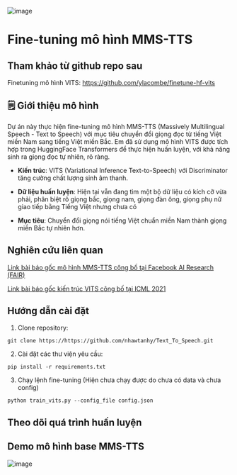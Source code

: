 ![image](https://github.com/user-attachments/assets/7b09563c-37b4-4d13-93fb-d1a7d3ed8007)
# Fine-tuning mô hình MMS-TTS

## Tham khảo từ github repo sau

Finetuning mô hình VITS: https://github.com/ylacombe/finetune-hf-vits


## 🗒️ Giới thiệu mô hình
Dự án này thực hiện fine-tuning mô hình MMS-TTS (Massively Multilingual Speech - Text to Speech) với mục tiêu chuyển đổi giọng đọc từ tiếng Việt miền Nam sang tiếng Việt miền Bắc.
Em đã sử dụng mô hình VITS được tích hợp trong HuggingFace Transformers để thực hiện huấn luyện, với khả năng sinh ra giọng đọc tự nhiên, rõ ràng.

* **Kiến trúc**: VITS (Variational Inference Text-to-Speech) với Discriminator tăng cường chất lượng sinh âm thanh.

* **Dữ liệu huấn luyện**: Hiện tại vẫn đang tìm một bộ dữ liệu có kích cỡ vừa phải, phân biệt rõ giọng bắc, giọng nam, giọng đàn ông, giọng phụ nữ giao tiếp bằng Tiếng Việt nhưng chưa có

* **Mục tiêu**: Chuyển đổi giọng nói tiếng Việt chuẩn miền Nam thành giọng miền Bắc tự nhiên hơn.

## Nghiên cứu liên quan
[Link bài báo gốc mô hình MMS-TTS công bố tại Facebook AI Research (FAIR)](https://arxiv.org/pdf/2305.13516 "Link PDF arxiv")

[Link bài báo gốc kiến trúc VITS công bố tại ICML 2021](https://arxiv.org/pdf/2106.06103 "Link PDF arxiv")


##  Hướng dẫn cài đặt
1. Clone repository:
````
git clone https://https://github.com/nhawtanhy/Text_To_Speech.git
````

2. Cài đặt các thư viện yêu cầu:
````
pip install -r requirements.txt
````

3. Chạy lệnh fine-tuning (Hiện chưa chạy được do chưa có data và chưa config)
````
python train_vits.py --config_file config.json
````

## Theo dõi quá trình huấn luyện

## Demo mô hình base MMS-TTS
![image](https://github.com/user-attachments/assets/9c873bee-ff77-400e-bd7c-8990541960c7)

